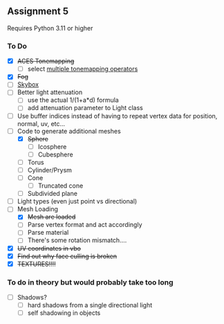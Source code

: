 ## Assignment 5

Requires Python 3.11 or higher

### To Do

- [x] ~~ACES Tonemapping~~
  - [ ] select [multiple tonemapping operators](https://64.github.io/tonemapping)
- [x] ~~Fog~~
- [ ] [Skybox](https://learnopengl.com/Advanced-OpenGL/Cubemaps)
- [ ] Better light attenuation
  - [ ] use the actual 1/(1+a*d) formula
  - [ ] add attenuation parameter to Light class
- [ ] Use buffer indices instead of having to repeat vertex data for position, normal, uv, etc... 
- [ ] Code to generate additional meshes
  - [x] ~~Sphere~~
    - [ ] Icosphere
    - [ ] Cubesphere
  - [ ] Torus
  - [ ] Cylinder/Prysm
  - [ ] Cone
    - [ ] Truncated cone
  - [ ] Subdivided plane
- [ ] Light types (even just point vs directional)
- [ ] Mesh Loading
  - [x] ~~Mesh are loaded~~
  - [ ] Parse vertex format and act accordingly
  - [ ] Parse material
  - [ ] There's some rotation mismatch....
- [x] ~~UV coordinates in vbo~~
- [x] ~~Find out why face culling is broken~~
- [x] ~~TEXTURES!!!!~~

### To do in theory but would probably take too long

- [ ] Shadows?
  - [ ] hard shadows from a single directional light
  - [ ] self shadowing in objects